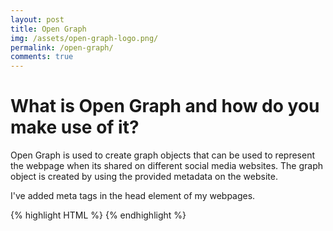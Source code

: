 ```yaml
---
layout: post
title: Open Graph
img: /assets/open-graph-logo.png/
permalink: /open-graph/
comments: true
---
```


# What is Open Graph and how do you make use of it?

Open Graph is used to create graph objects that can be used to represent the webpage when its shared on different social media websites. The graph object is created by using the provided metadata on the website. 

I've added meta tags in the head element of my webpages.


{% highlight HTML %}
<meta property="og:title" content="{'{ page.title }'}" />
<meta property="og:type" content="website" />
<meta property="og:url" content="{'{ page.permalink }'}" />
<meta property="og:image" content="{'{ site.open-graph-img }'}" />
{% endhighlight %}